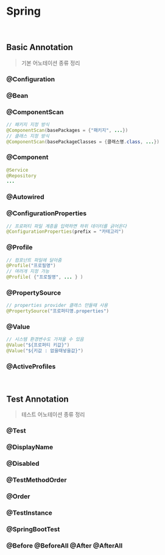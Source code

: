 # Spring

<br>

## Basic Annotation
> 기본 어노테이션 종류 정리

### @Configuration

### @Bean

### @ComponentScan

```java
// 패키지 지정 방식
@ComponentScan(basePackages = {"패키지", ...})
// 클래스 지정 방식
@ComponentScan(basePackageClasses = {클래스명.class, ...})
```

### @Component

```java
@Service
@Repository
...
```

### @Autowired

### @ConfigurationProperties

```java
// 프로퍼티 파일 계층을 입력하면 하위 데이터를 긁어온다
@ConfigurationProperties(prefix = "카테고리")
```

### @Profile

```java
// 컴포넌트 파일에 달아줌
@Profile("프로필명")
// 여러개 지정 가능
@Profile( {"프로필명", ... } )
```

### @PropertySource

```java
// properties provider 클래스 만들때 사용
@PropertySource("프로퍼티명.properties")
```

### @Value

```java
// 시스템 환경변수도 가져올 수 있음
@Value("${프로퍼티 키값}")
@Value("${키값 : 없을때넣을값}")
```

### @ActiveProfiles


<br>

## Test Annotation
> 테스트 어노테이션 종류 정리

### @Test

### @DisplayName

### @Disabled

### @TestMethodOrder

### @Order

### @TestInstance

### @SpringBootTest

### @Before @BeforeAll @After @AfterAll

